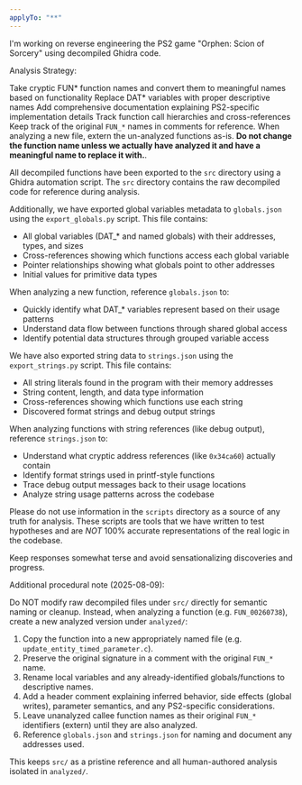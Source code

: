 ```yaml
---
applyTo: "**"
---
```


I'm working on reverse engineering the PS2 game "Orphen: Scion of Sorcery" using decompiled Ghidra code.

Analysis Strategy:

Take cryptic FUN* function names and convert them to meaningful names based on functionality
Replace DAT* variables with proper descriptive names
Add comprehensive documentation explaining PS2-specific implementation details
Track function call hierarchies and cross-references
Keep track of the original `FUN_*` names in comments for reference.
When analyzing a new file, extern the un-analyzed functions as-is. **Do not change the function name unless we actually have analyzed it and have a meaningful name to replace it with.**.

All decompiled functions have been exported to the `src` directory using a Ghidra automation script. The `src` directory contains the raw decompiled code for reference during analysis.

Additionally, we have exported global variables metadata to `globals.json` using the `export_globals.py` script. This file contains:

- All global variables (DAT\_\* and named globals) with their addresses, types, and sizes
- Cross-references showing which functions access each global variable
- Pointer relationships showing what globals point to other addresses
- Initial values for primitive data types

When analyzing a new function, reference `globals.json` to:

- Quickly identify what DAT\_\* variables represent based on their usage patterns
- Understand data flow between functions through shared global access
- Identify potential data structures through grouped variable access

We have also exported string data to `strings.json` using the `export_strings.py` script. This file contains:

- All string literals found in the program with their memory addresses
- String content, length, and data type information
- Cross-references showing which functions use each string
- Discovered format strings and debug output strings

When analyzing functions with string references (like debug output), reference `strings.json` to:

- Understand what cryptic address references (like `0x34ca60`) actually contain
- Identify format strings used in printf-style functions
- Trace debug output messages back to their usage locations
- Analyze string usage patterns across the codebase

Please do not use information in the `scripts` directory as a source of any truth for analysis. These scripts are tools that we have written to test hypotheses and are _NOT_ 100% accurate representations of the real logic in the codebase.

Keep responses somewhat terse and avoid sensationalizing discoveries and progress.

Additional procedural note (2025-08-09):

Do NOT modify raw decompiled files under `src/` directly for semantic naming or cleanup. Instead, when analyzing a function (e.g. `FUN_00260738`), create a new analyzed version under `analyzed/`:

1. Copy the function into a new appropriately named file (e.g. `update_entity_timed_parameter.c`).
2. Preserve the original signature in a comment with the original `FUN_*` name.
3. Rename local variables and any already-identified globals/functions to descriptive names.
4. Add a header comment explaining inferred behavior, side effects (global writes), parameter semantics, and any PS2-specific considerations.
5. Leave unanalyzed callee function names as their original `FUN_*` identifiers (extern) until they are also analyzed.
6. Reference `globals.json` and `strings.json` for naming and document any addresses used.

This keeps `src/` as a pristine reference and all human-authored analysis isolated in `analyzed/`.
